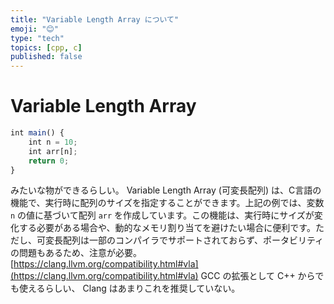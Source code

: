 ```yaml
---
title: "Variable Length Array について"
emoji: "😊"
type: "tech"
topics: [cpp, c]
published: false
---
```


# Variable Length Array

```javascript
int main() {
	int n = 10;
	int arr[n];
	return 0;
}
```

みたいな物ができるらしい。
Variable Length Array (可変長配列) は、C言語の機能で、実行時に配列のサイズを指定することができます。上記の例では、変数 `n` の値に基づいて配列 `arr` を作成しています。この機能は、実行時にサイズが変化する必要がある場合や、動的なメモリ割り当てを避けたい場合に便利です。ただし、可変長配列は一部のコンパイラでサポートされておらず、ポータビリティの問題もあるため、注意が必要。
[https://clang.llvm.org/compatibility.html#vla](https://clang.llvm.org/compatibility.html#vla) 
GCC の拡張として C++ からでも使えるらしい、 Clang はあまりこれを推奨していない。